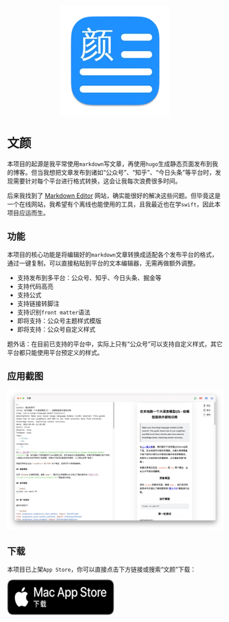 <div align="center">
    <img alt = "logo" src="Data/256-mac.png" />
</div>

# 文颜

本项目的起源是我平常使用`markdown`写文章，再使用`hugo`生成静态页面发布到我的博客。但当我想把文章发布到诸如“公众号”、“知乎”、“今日头条”等平台时，发现需要针对每个平台进行格式转换，这会让我每次浪费很多时间。

后来我找到了 [Markdown Editor](https://markdown.com.cn/editor/) 网站，确实能很好的解决这些问题。但毕竟这是一个在线网站，我希望有个离线也能使用的工具，且我最近也在学`swift`，因此本项目应运而生。

## 功能

本项目的核心功能是将编辑好的`markdown`文章转换成适配各个发布平台的格式，通过一键复制，可以直接粘贴到平台的文本编辑器，无需再做额外调整。

- 支持发布到多平台：公众号、知乎、今日头条、掘金等
- 支持代码高亮
- 支持公式
- 支持链接转脚注
- 支持识别`front matter`语法
- 即将支持：公众号主题样式模版
- 即将支持：公众号自定义样式

题外话：在目前已支持的平台中，实际上只有“公众号”可以支持自定义样式，其它平台都只能使用平台预定义的样式。

## 应用截图

![](Data/1.webp)

## 下载

本项目已上架`App Store`，你可以直接点击下方链接或搜索“文颜”下载：

<a href="https://apps.apple.com/cn/app/%E6%96%87%E9%A2%9C/id6670157335?mt=12&amp;itsct=apps_box_badge&amp;itscg=30200" style="display: inline-block; overflow: hidden; border-radius: 13px; width: 250px; height: 83px;"><img src="Data/black.svg" alt="Download on the Mac App Store" style="border-radius: 13px; width: 250px; height: 83px;"></a>